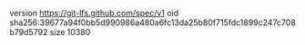 version https://git-lfs.github.com/spec/v1
oid sha256:39677a94f0bb5d990986a480a6fc13da25b80f715fdc1899c247c708b79d5792
size 10380
